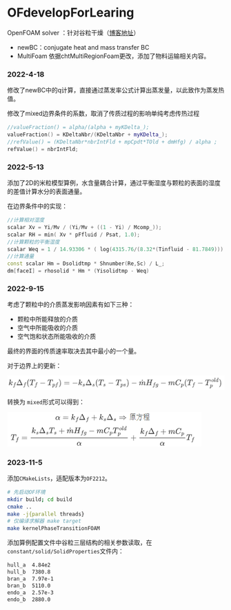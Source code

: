 # OFdevelopForLearing
OpenFOAM solver ：针对谷粒干燥（[博客地址](https://s-explorer.github.io/posts/kernelPhaseTrasition4FOAM/)）

- newBC：conjugate heat and mass transfer BC
- MultiFoam 依据chtMultiRegionFoam更改，添加了物料运输相关内容。

### 2022-4-18

修改了newBC中的q计算，直接通过蒸发率公式计算出蒸发量，以此致作为蒸发热值。

修改了mixed边界条件的系数，取消了传质过程的影响单纯考虑传热过程

```c++
//valueFraction() = alpha/(alpha + myKDelta_);
valueFraction() = KDeltaNbr/(KDeltaNbr + myKDelta_);
//refValue() = (KDeltaNbr*nbrIntFld + mpCpdt*TOld + dmHfg) / alpha ;
refValue() = nbrIntFld;
```

### 2022-5-13

添加了2D的米粒模型算例，水含量耦合计算，通过平衡湿度与颗粒的表面的湿度的差值计算水分的表面通量。

在边界条件中的实现：

```c++
//计算相对湿度
scalar Xv = Yi/Mv / (Yi/Mv + ((1 - Yi) / Mcomp_));
scalar RH = min( Xv * pFfluid / Psat, 1.0);
//计算颗粒的平衡湿度
scalar Weq = 1 / 14.93306 * ( log(4315.76/(8.32*(Tinfluid - 81.7849))) - log(-log(RH)));
//计算通量
const scalar Hm = Dsolidtmp * Shnumber(Re,Sc) / L_;
dm[faceI] = rhosolid * Hm * (Yisolidtmp - Weq)
```

### 2022-9-15

考虑了颗粒中的介质蒸发影响因素有如下三种：

-   颗粒中所能释放的介质
-   空气中所能吸收的介质
-   空气饱和状态所能吸收的介质

最终的界面的传质速率取决去其中最小的一个量。

对于边界上的更新：

![](./docs/img/BC_heat.png)

转换为 `mixed`形式可以得到：

![](./docs/img/BC_mix.png)

### 2023-11-5

添加`CMakeLists`，适配版本为`OF2212`。

```bash
# 先启动OF环境
mkdir build; cd build
cmake ..
make -j{parallel threads}
# 仅编译求解器 make target
make kernelPhaseTransitionFOAM 
```

添加算例配置文件中谷粒三层结构的相关参数读取，在`constant/solid/SolidProperties`文件内：

```
hull_a	4.84e2
hull_b	7380.8
bran_a	7.97e-1
bran_b	5110.0
endo_a	2.57e-3
endo_b	2880.0
```



